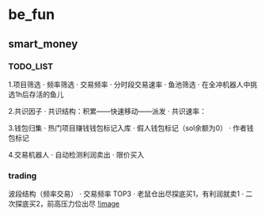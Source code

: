 # be_fun

## smart_money

### TODO_LIST
1.项目筛选
    · 频率筛选
        · 交易频率
        · 分时段交易速率
    · 鱼池筛选
        · 在全冲机器人中挑选1h后存活的鱼儿

2.共识因子
    · 共识结构：积累——快速移动——派发
    · 共识速率：

3.钱包归集
    · 热门项目赚钱钱包标记入库
    · 假人钱包标记（sol余额为0）
    · 作者钱包标记

4.交易机器人
    · 自动检测利润卖出
    · 限价买入



### trading
波段结构（频率交易）
    · 交易频率 TOP3
    · 老鼠仓出尽探底买1，有利润就卖1
    · 二次探底买2，前高压力位出尽
[!image](./img/boduan.jpg)
